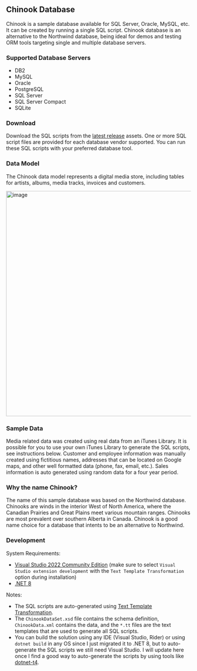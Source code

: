 ## Chinook Database

Chinook is a sample database available for SQL Server, Oracle, MySQL, etc. It can be created by running a single SQL script. Chinook database is an alternative to the Northwind database, being ideal for demos and testing ORM tools targeting single and multiple database servers.

### Supported Database Servers

* DB2
* MySQL
* Oracle
* PostgreSQL
* SQL Server
* SQL Server Compact
* SQLite

### Download
Download the SQL scripts from the [latest release](../../releases) assets. One or more SQL script files are provided for each database vendor supported. You can run these SQL scripts with your preferred database tool.

### Data Model

The Chinook data model represents a digital media store, including tables for artists, albums, media tracks, invoices and customers.

<img width="614" alt="image" src="https://github.com/lerocha/chinook-database/assets/135025/a23c9f80-73ff-48d0-9535-b0f1af820d6a">

### Sample Data

Media related data was created using real data from an iTunes Library. It is possible for you to use your own iTunes Library to generate the SQL scripts, see instructions below.
Customer and employee information was manually created using fictitious names, addresses that can be located on Google maps, and other well formatted data (phone, fax, email, etc.).
Sales information is auto generated using random data for a four year period.

### Why the name Chinook?

The name of this sample database was based on the Northwind database. Chinooks are winds in the interior West of North America, where the Canadian Prairies and Great Plains meet various mountain ranges. Chinooks are most prevalent over southern Alberta in Canada. Chinook is a good name choice for a database that intents to be an alternative to Northwind.

### Development

System Requirements:
* [Visual Studio 2022 Community Edition](https://visualstudio.microsoft.com/vs/community/) (make sure to select `Visual Studio extension development` with the `Text Template Transformation` option during installation)
* [.NET 8](https://dotnet.microsoft.com/en-us/download/dotnet/8.0)

Notes:
* The SQL scripts are auto-generated using [Text Template Transformation](https://learn.microsoft.com/en-us/visualstudio/modeling/code-generation-and-t4-text-templates?view=vs-2022).
* The `ChinookDataSet.xsd` file contains the schema definition, `ChinookData.xml` contains the data, and the `*.tt` files are the text templates that are used to generate all SQL scripts.
* You can build the solution using any IDE (Visual Studio, Rider) or using `dotnet build` in any OS since I just migrated it to .NET 8, but to auto-generate the SQL scripts we still need Visual Studio. I will update here once I find a good way to auto-generate the scripts by using tools like [dotnet-t4](https://www.nuget.org/packages/dotnet-t4/).
